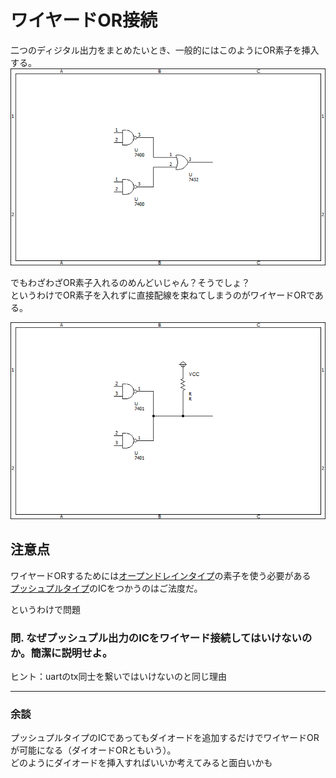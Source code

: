 # ワイヤードOR接続  

二つのディジタル出力をまとめたいとき、一般的にはこのようにOR素子を挿入する。  
![or_example](images/or_example.png)  

でもわざわざOR素子入れるのめんどいじゃん？そうでしょ？  
というわけでOR素子を入れずに直接配線を束ねてしまうのがワイヤードORである。  

![wired_or](images/wired_or.png)  

## 注意点  

ワイヤードORするためには[オープンドレインタイプ](open_corrector_drain.md)の素子を使う必要がある  
[プッシュプルタイプ](push_pull.md)のICをつかうのはご法度だ。  

というわけで問題
### 問. なぜプッシュプル出力のICをワイヤード接続してはいけないのか。簡潔に説明せよ。  

ヒント：uartのtx同士を繋いではいけないのと同じ理由  

***
### 余談
プッシュプルタイプのICであってもダイオードを追加するだけでワイヤードORが可能になる（ダイオードORともいう）。  
どのようにダイオードを挿入すればいいか考えてみると面白いかも